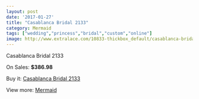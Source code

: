```yaml
---
layout: post
date: '2017-01-27'
title: "Casablanca Bridal 2133"
category: Mermaid
tags: ["wedding","princess","bridal","custom","online"]
image: http://www.extralace.com/10833-thickbox_default/casablanca-bridal-2133.jpg
---
```

Casablanca Bridal 2133

On Sales: **$386.98**
<a href="https://www.extralace.com/mermaid/5105-casablanca-bridal-2133.html"><amp-img layout="responsive" width="600" height="600" src="//www.extralace.com/10833-thickbox_default/casablanca-bridal-2133.jpg" alt="Casablanca Bridal 2133 0" /></a>

Buy it: [Casablanca Bridal 2133](https://www.extralace.com/mermaid/5105-casablanca-bridal-2133.html "Casablanca Bridal 2133")

View more: [Mermaid](https://www.extralace.com/5-mermaid "Mermaid")